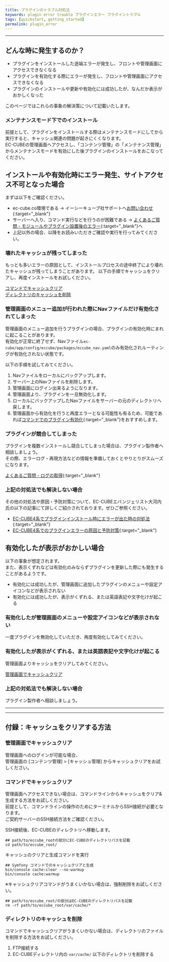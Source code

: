 ```yaml
---
title: プラグインのトラブル対処法
keywords: plugin error trouble プラグインエラー プラグイントラブル
tags: [quickstart, getting_started]
permalink: plugin_error
---
```



---

## どんな時に発生するのか？

- プラグインをインストールした途端エラーが発生し、フロントや管理画面にアクセスできなくなる
- プラグインを有効化する際にエラーが発生し、フロントや管理画面にアクセスできなくなる
- プラグインのインストールや更新や有効化には成功したが、なんだか表示がおかしくなった

このページではこれらの事象の解決策について記載いたします。

### メンテナンスモード下でのインストール

前提として、プラグインをインストールする際はメンテナンスモードにしてから実行すると、キャッシュ関連の問題が起きにくくなります。  
EC-CUBEの管理画面へアクセスし、「コンテンツ管理」の「メンテナンス管理」からメンテナンスモードを有効にした後プラグインのインストールをおこなってください。

## インストールや有効化時にエラー発生、サイトアクセス不可となった場合
  
まずは以下をご確認ください。

- ec-cube.co環境である -> イーシーキューブ社サポートへ[お問い合わせ](https://www.ec-cube.net/product/co/support.php){:target="_blank"}
- サーバーへ入り、コマンド実行などを行うのが困難である -> [よくあるご質問 - モジュールやプラグイン設置後のエラー](https://support.ec-cube.net/hc/ja/articles/360038542232){:target="_blank"}へ
- 上記以外の場合、以降をお読みいただきご確認や実行を行ってみてください。

### 壊れたキャッシュが残ってしまった

もっとも多いエラーの原因として、インストールプロセスの途中終了により壊れたキャッシュが残ってしまうことがあります。
以下の手順でキャッシュをクリアし、再度インストールをお試しください。

[コマンドでキャッシュクリア](#コマンドでキャッシュクリア)  
[ディレクトリのキャッシュを削除](#ディレクトリのキャッシュを削除)

### 管理画面のメニュー追加が行われた際にNavファイルだけ有効化されてしまった
 
管理画面のメニュー追加を行うプラグインの場合、プラグインの有効化時にまれに起こることがあります。  
有効化が正常に終了せず、Navファイル`ec-cube/app/config/eccube/packages/eccube_nav.yaml`のみ有効化されルーティングが有効化されない状態です。  
  
以下の手順を試してみてください。

1. Navファイルをローカルにバックアップします。
1. サーバー上のNavファイルを削除します。
1. 管理画面にログイン出来るようになります。
1. 管理画面より、プラグインを一旦無効化します。
1. ローカルにバックアップしたNavファイルをサーバーの元のディレクトリへ戻します。
1. 管理画面から有効化を行うと再度エラーとなる可能性も有るため、可能であれば[コマンドでのプラグイン有効化](/plugin_install#%E3%81%9D%E3%81%AE%E4%BB%96%E3%81%AE%E6%93%8D%E4%BD%9C){:target="_blank"}をおすすめします。

### プラグインが競合してしまった

プラグインを複数インストールし競合してしまった場合は、プラグイン製作者へ相談しましょう。  
その際、エラーログ・再現方法などの情報を準備しておくとやりとりがスムーズになります。

[よくあるご質問 - ログの取得](https://support.ec-cube.net/hc/ja/search?utf8=%E2%9C%93&query=%E3%83%AD%E3%82%B0){:target="_blank"}

### 上記の対処法でも解決しない場合

その他の対処法や原因・予防対策について、EC-CUBEエバンジェリスト大河内氏の以下の記事にて詳しくご紹介されております。ぜひご参照ください。

- [EC-CUBE4系でプラグインインストール時にエラーが出た時の対処法](https://qiita.com/nanasess/items/583683eb94947aebea44){:target="_blank"}
- [EC-CUBE4系でのプラグインエラーの原因と予防対策](https://qiita.com/nanasess/items/791c9ec98f69ada93ea0){:target="_blank"}

## 有効化したが表示がおかしい場合

以下の事象が想定されます。  
また、表示くずれなどは有効化のみならずプラグインを更新した際にも発生することがあるようです。

- 有効化には成功したが、管理画面に追加したプラグインのメニューや設定アイコンなどが表示されない
- 有効化には成功したが、表示がくずれる、または英語表記や文字化けが起こる

### 有効化したが管理画面のメニューや設定アイコンなどが表示されない

一度プラグインを無効化していただき、再度有効化してみてください。

### 有効化したが表示がくずれる、または英語表記や文字化けが起こる

管理画面よりキャッシュをクリアしてみてください。  

[管理画面でキャッシュクリア](#管理画面でキャッシュクリア)

### 上記の対処法でも解決しない場合

プラグイン製作者へ相談しましょう。

---
---

## 付録：キャッシュをクリアする方法

### 管理画面でキャッシュクリア

管理画面へのログインが可能な場合、  
管理画面の [コンテンツ管理] > [キャッシュ管理] からキャッシュクリアをお試しください。

### コマンドでキャッシュクリア

管理画面へアクセスできない場合は、コマンドラインからキャッシュをクリア&生成する方法をお試しください。  
前提として、コマンドラインの操作のためにターミナルからSSH接続が必要となります。  
ご契約サーバーのSSH接続方法をご確認ください。

SSH接続後、EC-CUBEのディレクトリへ移動します。
```shell
## path/to/eccube_rootの部分にEC-CUBEのディレクトリパスを記載
cd path/to/eccube_root/
```

キャッシュのクリアと生成コマンドを実行
```shell
## Symfony コマンドでのキャッシュクリアと生成
bin/console cache:clear --no-warmup
bin/console cache:warmup
```

※キャッシュクリアコマンドがうまくいかない場合は、強制削除をお試しください。
```shell
## path/to/eccube_root/の部分はEC-CUBEのディレクトリパスを記載
rm -rf path/to/eccube_root/var/cache/*
```

### ディレクトリのキャッシュを削除

コマンドでキャッシュクリアがうまくいかない場合は、ディレクトリのファイルを削除する方法をお試しください。

1. FTP接続する
1. EC-CUBEディレクトリ内の `var/cache/` 以下のディレクトリを削除する
